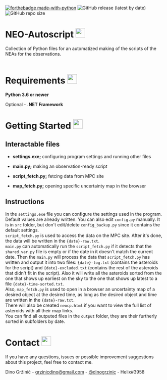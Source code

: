 [![forthebadge made-with-python](http://ForTheBadge.com/images/badges/made-with-python.svg)](https://www.python.org/)
![GitHub release (latest by date)](https://img.shields.io/github/v/release/9helix/NEO-Autoscript?label=Release)
![GitHub repo size](https://img.shields.io/github/repo-size/9helix/NEO-Autoscript?label=Size)


# NEO-Autoscript <img src='https://image.flaticon.com/icons/png/512/547/547436.png' width='30'/>

Collection of Python files for an automatized making of the scripts of the NEAs for the observations.  
&nbsp;

# Requirements <img src='https://image.flaticon.com/icons/png/512/4295/4295919.png' width='30'/>

**Python 3.6 or newer**

Optional - **.NET Framework**

# Getting Started <img src='https://image.flaticon.com/icons/png/512/1321/1321639.png' width='30'/>

## Interactable files

- **settings.exe;** configuring program settings and running other files
- **main<span>.</span>py;** making an observation-ready script
- **script_fetch.py;** fetcing data from MPC site

- **map_fetch.py;** opening specific uncertainty map in the browser

## Instructions

In the `settings.exe` file you can configure the settings used in the program. Default values are already written. You can also edit `config.py` manually. It is in `src` folder, but don't edit/delete `config_backup.py` since it contains the default settings.<br>
`script_fetch.py` is used to access the data on the MPC site. After it's done, the data will be written in the `{date}-raw.txt`.<br>
`main.py` can automatically run the `script_fetch.py` if it detects that the `shared_var.py` file is empty or if the date in it doesn't match the current date. Then the `main.py` will process the data that `script_fetch.py` has written and output it into two files: `{date}-log.txt` (contains the asteroids for the script) and `{date}-excluded.txt` (contains the rest of the asteroids that didn't fit in the script). Also it will write all the asteroids sorted from the one that shows up earliest on the sky to the one that shows up latest to a file `{date}-time-sorted.txt`.<br>
Also, `map_fetch.py` is used to open in a browser an uncertainty map of a desired object at the desired time, as long as the desired object and time are written in the `{date}-raw.txt`.<br>
There will also be created `neocp.html` if you want to view the full list of asteroids with all their map links.<br>
You can find all outputed files in the `output` folder, they are their furtherly sorted in subfolders by date.

# Contact <img src='https://image.flaticon.com/icons/png/512/3062/3062634.png' width='30'/>

If you have any questions, issues or possible improvement suggestions about this project, feel free to contact me.

Dino Gržinić - grzinicdino@gmail.com - [@dinogrzinic](https://www.instagram.com/dinogrzinic/) - Helix#3958
